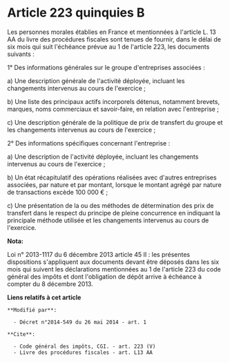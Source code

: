 # Article 223 quinquies B

Les personnes morales établies en France et mentionnées à l'article L. 13 AA du livre des procédures fiscales sont tenues de
fournir, dans le délai de six mois qui suit l'échéance prévue au 1 de l'article 223, les documents suivants : 

1° Des informations générales sur le groupe d'entreprises associées : 

a) Une description générale de l'activité déployée, incluant les changements intervenus au cours de l'exercice ; 

b) Une liste des principaux actifs incorporels détenus, notamment brevets, marques, noms commerciaux et savoir-faire, en
relation avec l'entreprise ; 

c) Une description générale de la politique de prix de transfert du groupe et les changements intervenus au cours de
l'exercice ; 

2° Des informations spécifiques concernant l'entreprise : 

a) Une description de l'activité déployée, incluant les changements intervenus au cours de l'exercice ; 

b) Un état récapitulatif des opérations réalisées avec d'autres entreprises associées, par nature et par montant, lorsque le
montant agrégé par nature de transactions excède 100 000 € ; 

c) Une présentation de la ou des méthodes de détermination des prix de transfert dans le respect du principe de pleine
concurrence en indiquant la principale méthode utilisée et les changements intervenus au cours de l'exercice.

**Nota:**

Loi n° 2013-1117 du 6 décembre 2013 article 45 II : les présentes dispositions s'appliquent aux documents devant être déposés
dans les six mois qui suivent les déclarations mentionnées au 1 de l'article 223 du code général des impôts et dont
l'obligation de dépôt arrive à échéance à compter du 8 décembre 2013.

**Liens relatifs à cet article**

	**Modifié par**:

	  - Décret n°2014-549 du 26 mai 2014 - art. 1

	**Cite**:

	  - Code général des impôts, CGI. - art. 223 (V)
	  - Livre des procédures fiscales - art. L13 AA
